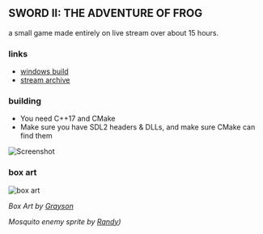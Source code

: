 ## SWORD II: THE ADVENTURE OF FROG
a small game made entirely on live stream over about 15 hours.

### links
 - [windows build](https://github.com/NoelFB/tiny_link/releases/tag/v1.0.0)
 - [stream archive](https://twitch.tv/noelfb)
 
### building
  - You need C++17 and CMake
  - Make sure you have SDL2 headers & DLLs, and make sure CMake can find them

![Screenshot](https://github.com/noelfb/tiny_link/raw/main/screenshot.png "Screenshot")

### box art
![box art](https://github.com/noelfb/tiny_link/raw/main/boxart.jpg "Box art by Grayson")

*Box Art by [Grayson](https://twitter.com/soft_rumpus/status/1345934041527144459/photo/1)*

*Mosquito enemy sprite by [Randy](https://twitter.com/RandyPGaul))*

